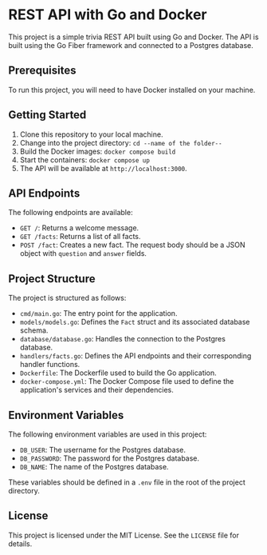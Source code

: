 # REST API with Go and Docker

This project is a simple trivia REST API built using Go and Docker. The API is built using the Go Fiber framework and connected to a Postgres database.

## Prerequisites

To run this project, you will need to have Docker installed on your machine.

## Getting Started

1. Clone this repository to your local machine.
2. Change into the project directory: `cd --name of the folder--`
3. Build the Docker images: `docker compose build`
4. Start the containers: `docker compose up`
5. The API will be available at `http://localhost:3000`.

## API Endpoints

The following endpoints are available:

* `GET /`: Returns a welcome message.
* `GET /facts`: Returns a list of all facts.
* `POST /fact`: Creates a new fact. The request body should be a JSON object with `question` and `answer` fields.

## Project Structure

The project is structured as follows:

* `cmd/main.go`: The entry point for the application.
* `models/models.go`: Defines the `Fact` struct and its associated database schema.
* `database/database.go`: Handles the connection to the Postgres database.
* `handlers/facts.go`: Defines the API endpoints and their corresponding handler functions.
* `Dockerfile`: The Dockerfile used to build the Go application.
* `docker-compose.yml`: The Docker Compose file used to define the application's services and their dependencies.

## Environment Variables

The following environment variables are used in this project:

* `DB_USER`: The username for the Postgres database.
* `DB_PASSWORD`: The password for the Postgres database.
* `DB_NAME`: The name of the Postgres database.

These variables should be defined in a `.env` file in the root of the project directory.

## License

This project is licensed under the MIT License. See the `LICENSE` file for details.